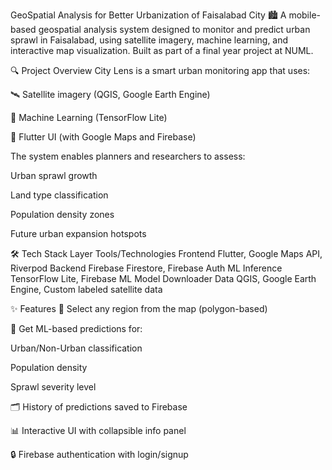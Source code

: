 GeoSpatial Analysis for Better Urbanization of Faisalabad City 🏙️
A mobile-based geospatial analysis system designed to monitor and predict urban sprawl in Faisalabad, using satellite imagery, machine learning, and interactive map visualization. Built as part of a final year project at NUML.

🔍 Project Overview
City Lens is a smart urban monitoring app that uses:

🛰️ Satellite imagery (QGIS, Google Earth Engine)

🧠 Machine Learning (TensorFlow Lite)

📱 Flutter UI (with Google Maps and Firebase)

The system enables planners and researchers to assess:

Urban sprawl growth

Land type classification

Population density zones

Future urban expansion hotspots

🛠 Tech Stack
Layer	Tools/Technologies
Frontend	Flutter, Google Maps API, Riverpod
Backend	Firebase Firestore, Firebase Auth
ML Inference	TensorFlow Lite, Firebase ML Model Downloader
Data	QGIS, Google Earth Engine, Custom labeled satellite data

✨ Features
📍 Select any region from the map (polygon-based)

🤖 Get ML-based predictions for:

Urban/Non-Urban classification

Population density

Sprawl severity level

🗂 History of predictions saved to Firebase

📊 Interactive UI with collapsible info panel

🔒 Firebase authentication with login/signup
